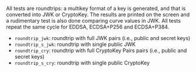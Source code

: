 
All tests are roundtrips: a multikey format of a key is generated, and that is converted into JWK or CryptoKey. The results are printed on the screen and a rudimentary test is also done comparing curve values in JWK. All tests repeat the same cycle for EDDSA, ECDSA+P256 and ECDSA+P384.

- `roundtrip_jwk`: roundtrip with full JWK pairs (i.e., public and secret keys)
- `roundtrip_s_jwk`: roundtrip with single public JWK
- `roundtrip_cry`: roundtrip with full CryptoKey Pairs pairs (i.e., public and secret keys)
- `roundtrip_s_cry`: roundtrip with single public CryptoKey
